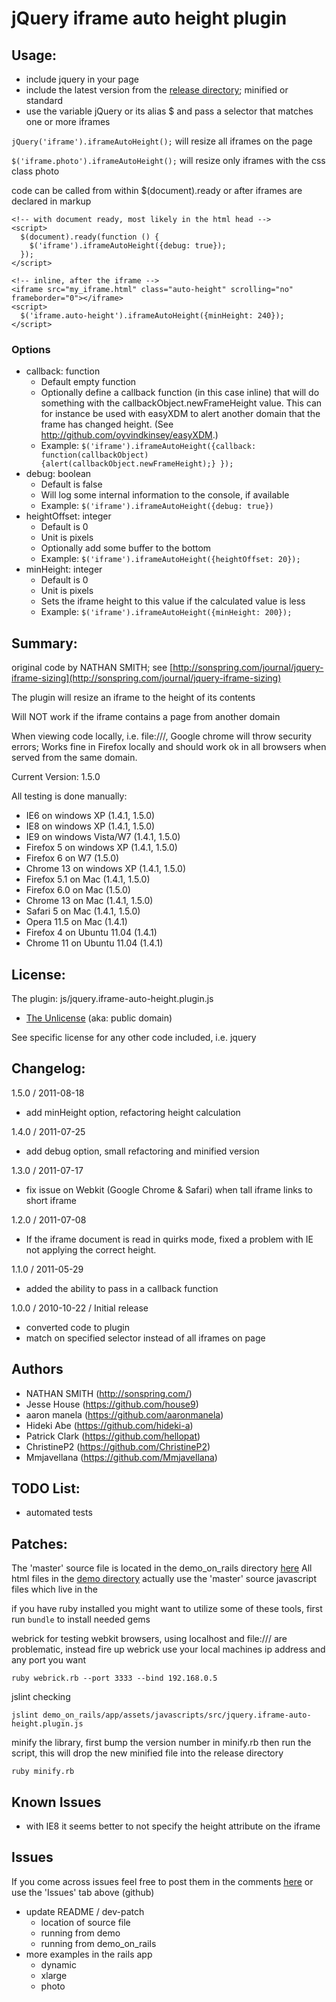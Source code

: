#  jQuery iframe auto height plugin

## Usage:

* include jquery in your page
* include the latest version from the [release directory](release); minified or standard
* use the variable jQuery or its alias $ and pass a selector that matches one or more iframes

`jQuery('iframe').iframeAutoHeight();` will resize all iframes on the page

`$('iframe.photo').iframeAutoHeight();` will resize only iframes with the css class photo

code can be called from within $(document).ready or after iframes are declared in markup

```
<!-- with document ready, most likely in the html head -->
<script>
  $(document).ready(function () {
    $('iframe').iframeAutoHeight({debug: true});  
  });
</script>

<!-- inline, after the iframe -->
<iframe src="my_iframe.html" class="auto-height" scrolling="no" frameborder="0"></iframe>
<script>
  $('iframe.auto-height').iframeAutoHeight({minHeight: 240});
</script>
```

### Options

* callback: function
  * Default empty function 
  * Optionally define a callback function (in this case inline) that will do something with the callbackObject.newFrameHeight value. This can for instance be used with easyXDM to alert another domain that the frame has changed height. (See http://github.com/oyvindkinsey/easyXDM.)
  * Example: `$('iframe').iframeAutoHeight({callback: function(callbackObject) {alert(callbackObject.newFrameHeight);} });`
* debug: boolean
  * Default is false
  * Will log some internal information to the console, if available
  * Example: `$('iframe').iframeAutoHeight({debug: true})` 
* heightOffset: integer
  * Default is 0 
  * Unit is pixels
  * Optionally add some buffer to the bottom
  * Example: `$('iframe').iframeAutoHeight({heightOffset: 20});` 
* minHeight: integer
  * Default is 0 
  * Unit is pixels
  * Sets the iframe height to this value if the calculated value is less
  * Example: `$('iframe').iframeAutoHeight({minHeight: 200});` 


## Summary:

original code by NATHAN SMITH; see [http://sonspring.com/journal/jquery-iframe-sizing](http://sonspring.com/journal/jquery-iframe-sizing)

The plugin will resize an iframe to the height of its contents

Will NOT work if the iframe contains a page from another domain

When viewing code locally, i.e. file:///, Google chrome will throw security errors; 
Works fine in Firefox locally and should work ok in all browsers when served from the same domain. 

Current Version: 1.5.0

All testing is done manually:

* IE6 on windows XP (1.4.1, 1.5.0)
* IE8 on windows XP (1.4.1, 1.5.0)
* IE9 on windows Vista/W7 (1.4.1, 1.5.0)
* Firefox 5 on windows XP (1.4.1, 1.5.0)
* Firefox 6 on W7 (1.5.0)
* Chrome 13 on windows XP (1.4.1, 1.5.0)
* Firefox 5.1 on Mac (1.4.1, 1.5.0)
* Firefox 6.0 on Mac (1.5.0)
* Chrome 13 on Mac (1.4.1, 1.5.0)
* Safari 5 on Mac (1.4.1, 1.5.0)
* Opera 11.5 on Mac (1.4.1)
* Firefox 4 on Ubuntu 11.04 (1.4.1)
* Chrome 11 on Ubuntu 11.04 (1.4.1)

## License:

The plugin: js/jquery.iframe-auto-height.plugin.js

* [The Unlicense](http://unlicense.org) (aka: public domain) 

See specific license for any other code included, i.e. jquery 


## Changelog:
1.5.0 / 2011-08-18

* add minHeight option, refactoring height calculation 

1.4.0 / 2011-07-25

* add debug option, small refactoring and minified version

1.3.0 / 2011-07-17

* fix issue on Webkit (Google Chrome & Safari) when tall iframe links to short iframe

1.2.0 / 2011-07-08 

* If the iframe document is read in quirks mode, fixed a problem with IE not applying the correct height.

1.1.0 / 2011-05-29 

* added the ability to pass in a callback function

1.0.0 / 2010-10-22 / Initial release

* converted code to plugin
* match on specified selector instead of all iframes on page

## Authors

* NATHAN SMITH (http://sonspring.com/)
* Jesse House (https://github.com/house9)
* aaron manela (https://github.com/aaronmanela)
* Hideki Abe (https://github.com/hideki-a)
* Patrick Clark (https://github.com/hellopat)
* ChristineP2 (https://github.com/ChristineP2)
* Mmjavellana (https://github.com/Mmjavellana)

## TODO List:

* automated tests

## Patches:

The 'master' source file is located in the demo_on_rails directory [here](./demo_on_rails/app/assets/javascripts/src/jquery.iframe-auto-height.plugin.js)
All html files in the [demo directory](xxx) actually use the 'master' source javascript files which live in the 


if you have ruby installed you might want to utilize some of these tools, 
first run `bundle` to install needed gems

webrick for testing webkit browsers, using localhost and file:/// are problematic,
instead fire up webrick use your local machines ip address and any port you want

`ruby webrick.rb --port 3333 --bind 192.168.0.5`

jslint checking

`jslint demo_on_rails/app/assets/javascripts/src/jquery.iframe-auto-height.plugin.js`

minify the library, first bump the version number in minify.rb then run the script, 
this will drop the new minified file into the release directory

`ruby minify.rb`

## Known Issues 

* with IE8 it seems better to not specify the height attribute on the iframe

## Issues 

If you come across issues feel free to post them in the comments [here](http://house9.blogspot.com/2010/10/jquery-iframe-auto-height-plugin.html) or use the 'Issues' tab above (github)



- update README / dev-patch
  - location of source file
  - running from demo
  - running from demo_on_rails 
- more examples in the rails app
  - dynamic
  - xlarge
  - photo





